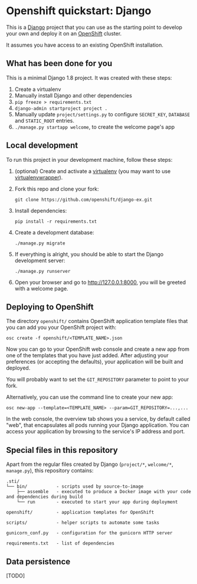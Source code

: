 # Openshift quickstart: Django

This is a [Django](http://www.djangoproject.com) project that you can use as the starting point to develop your own and deploy it on an [OpenShift](https://github.com/openshift/origin) cluster.

It assumes you have access to an existing OpenShift installation.

## What has been done for you

This is a minimal Django 1.8 project. It was created with these steps:

1. Create a virtualenv
2. Manually install Django and other dependencies
3. `pip freeze > requirements.txt`
4. `django-admin startproject project .`
3. Manually update `project/settings.py` to configure `SECRET_KEY`, `DATABASE` and `STATIC_ROOT` entries.
4. `./manage.py startapp welcome`, to create the welcome page's app


## Local development

To run this project in your development machine, follow these steps:

1. (optional) Create and activate a [virtualenv](https://virtualenv.pypa.io/) (you may want to use [virtualenvwrapper](http://virtualenvwrapper.readthedocs.org/)).

2. Fork this repo and clone your fork:

    `git clone https://github.com/openshift/django-ex.git`

3. Install dependencies:

    `pip install -r requirements.txt`

4. Create a development database:

    `./manage.py migrate`

4. If everything is alright, you should be able to start the Django development server:

    `./manage.py runserver`

5. Open your browser and go to http://127.0.0.1:8000, you will be greeted with a welcome page.


## Deploying to OpenShift

The directory `openshift/` contains OpenShift application template files that you can add you your OpenShift project with:

    osc create -f openshift/<TEMPLATE_NAME>.json

Now you can go to your OpenShift web console and create a new app from one of the templates that you have just added.
After adjusting your preferences (or accepting the defaults), your application will be built and deployed.

You will probably want to set the `GIT_REPOSITORY` parameter to point to your fork.

Alternatively, you can use the command line to create your new app:

    osc new-app --template=<TEMPLATE_NAME> --param=GIT_REPOSITORY=...,...

In the web console, the overview tab shows you a service, by default called "web", that encapsulates all pods running your Django application. You can access your application by browsing to the service's IP address and port.


## Special files in this repository

Apart from the regular files created by Django (`project/*`, `welcome/*`, `manage.py`), this repository contains:

```
.sti/
└── bin/           - scripts used by source-to-image
    ├── assemble   - executed to produce a Docker image with your code and dependencies during build
    └── run        - executed to start your app during deployment

openshift/         - application templates for OpenShift

scripts/           - helper scripts to automate some tasks

gunicorn_conf.py   - configuration for the gunicorn HTTP server

requirements.txt   - list of dependencies
```


## Data persistence

[TODO]
